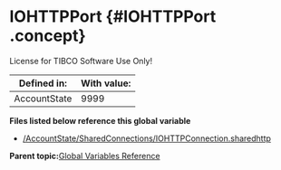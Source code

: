 # IOHTTPPort {#IOHTTPPort .concept}

License for TIBCO Software Use Only!

|Defined in:|With value:|
|-----------|-----------|
|AccountState|9999|

**Files listed below reference this global variable**

-   [/AccountState/SharedConnections/IOHTTPConnection.sharedhttp](../../../projects/AccountState/SharedConnections/IOHTTPConnection.sharedhttp.md)

**Parent topic:**[Global Variables Reference](../../../crossref/globVars/globVarsRef/GV_globVarsRef.md)

